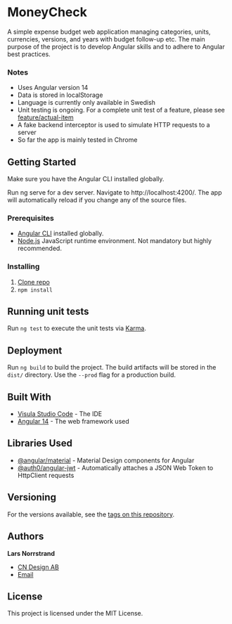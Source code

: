 # MoneyCheck

A simple expense budget web application managing categories, units, currencies, versions, and years with budget follow-up etc.
The main purpose of the project is to develop Angular skills and to adhere to Angular best practices.

### Notes
- Uses Angular version 14
- Data is stored in localStorage
- Language is currently only available in Swedish
- Unit testing is ongoing. For a complete unit test of a feature, please see [feature/actual-item](https://github.com/larsn-cndesign/money-check/tree/main/src/app/feature/actual-item)
- A fake backend interceptor is used to simulate HTTP requests to a server
- So far the app is mainly tested in Chrome


## Getting Started

Make sure you have the Angular CLI installed globally.

Run ng serve for a dev server. Navigate to http://localhost:4200/. The app will automatically reload if you change any of the source files.

### Prerequisites

- [Angular CLI](https://www.npmjs.com/package/@angular/cli?activeTab=readme) installed globally.
- [Node.js](https://nodejs.org/en/) JavaScript runtime environment. Not mandatory but highly recommended.

### Installing

1. [Clone repo](https://docs.github.com/en/repositories/creating-and-managing-repositories/cloning-a-repository)
2. `npm install`

## Running unit tests

Run `ng test` to execute the unit tests via [Karma](https://karma-runner.github.io).

## Deployment

Run `ng build` to build the project. The build artifacts will be stored in the `dist/` directory. Use the `--prod` flag for a production build.

## Built With

* [Visula Studio Code](https://code.visualstudio.com/) - The IDE
* [Angular 14](https://angular.io/) - The web framework used

## Libraries Used

- [@angular/material](https://material.angular.io/) - Material Design components for Angular
- [@auth0/angular-jwt](https://www.npmjs.com/package/@auth0/angular-jwt) - Automatically attaches a JSON Web Token to HttpClient requests

## Versioning

For the versions available, see the [tags on this repository](https://github.com/larsn-cndesign/money-check/tags).

## Authors

**Lars Norrstrand**

- [CN Design AB](https://www.cndesign.se/)
- [Email](mailto:lars.norrstrand@cndesign.se)

## License

This project is licensed under the MIT License.
